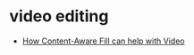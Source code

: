 video editing
=================


- [How Content-Aware Fill can help with Video](http://tv.adobe.com/watch/short-and-suite/how-contentaware-fill-can-help-with-video/)